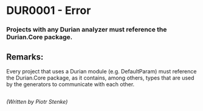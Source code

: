 # DUR0001 - Error
### Projects with any Durian analyzer must reference the Durian.Core package.

## Remarks:

Every project that uses a Durian module (e.g. DefaultParam) must reference the Durian.Core package, as it contains, among others, types that are used by the generators to communicate with each other.
##

*\(Written by Piotr Stenke\)*